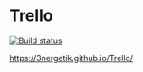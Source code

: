# Trello
[![Build status](https://ci.appveyor.com/api/projects/status/9dp8bk3k86tq84du?svg=true)](https://ci.appveyor.com/project/3nergetik/trello)

https://3nergetik.github.io/Trello/